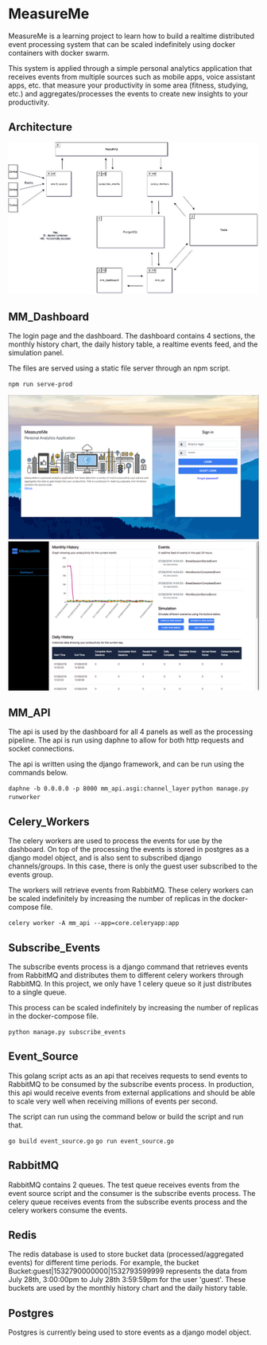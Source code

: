 # MeasureMe
MeasureMe is a learning project to learn how to build a realtime distributed event processing system that can be scaled indefinitely using docker containers with docker swarm.

This system is applied through a simple personal analytics application that receives events from multiple sources such as mobile apps, voice assistant apps, etc. that measure your productivity in some area (fitness, studying, etc.) and aggregates/processes the events to create new insights to your productivity.

## Architecture

![Alt text](/images/mm_diagram.jpg?raw=true "MeasureMe Diagram")

## MM_Dashboard
The login page and the dashboard. The dashboard contains 4 sections, the monthly history chart, the daily history table, a realtime events feed, and the simulation panel.

The files are served using a static file server through an npm script.

`npm run serve-prod`

![Alt text](/images/login.png?raw=true "Login")
![Alt text](/images/dashboard.png?raw=true "Dashboard")

## MM_API
The api is used by the dashboard for all 4 panels as well as the processing pipeline. The api is run using daphne to allow for both http requests and socket connections. 

The api is written using the django framework, and can be run using the commands below.

`daphne -b 0.0.0.0 -p 8000 mm_api.asgi:channel_layer`
`python manage.py runworker`

## Celery_Workers
The celery workers are used to process the events for use by the dashboard. On top of the processing the events is stored in postgres as a django model object, and is also sent to subscribed django channels/groups. In this case, there is only the guest user subscribed to the events group.

The workers will retrieve events from RabbitMQ. These celery workers can be scaled indefinitely by increasing the number of replicas in the docker-compose file. 

`celery worker -A mm_api --app=core.celeryapp:app`

## Subscribe_Events
The subscribe events process is a django command that retrieves events from RabbitMQ and distributes them to different celery workers through RabbitMQ. In this project, we only have 1 celery queue so it just distributes to a single queue.

This process can be scaled indefinitely by increasing the number of replicas in the docker-compose file.

`python manage.py subscribe_events`

## Event_Source
This golang script acts as an api that receives requests to send events to RabbitMQ to be consumed by the subscribe events process. In production, this api would receive events from external applications and should be able to scale very well when receiving millions of events per second.

The script can run using the command below or build the script and run that.

`go build event_source.go`
`go run event_source.go`

## RabbitMQ
RabbitMQ contains 2 queues. The test queue receives events from the event source script and the consumer is the subscribe events process. The celery queue receives events from the subscribe events process and the celery workers consume the events.

## Redis
The redis database is used to store bucket data (processed/aggregated events) for different time periods. For example, the bucket Bucket:guest|1532790000000|1532793599999 represents the data from July 28th, 3:00:00pm to July 28th 3:59:59pm for the user 'guest'. These buckets are used by the monthly history chart and the daily history table.

## Postgres
Postgres is currently being used to store events as a django model object.




